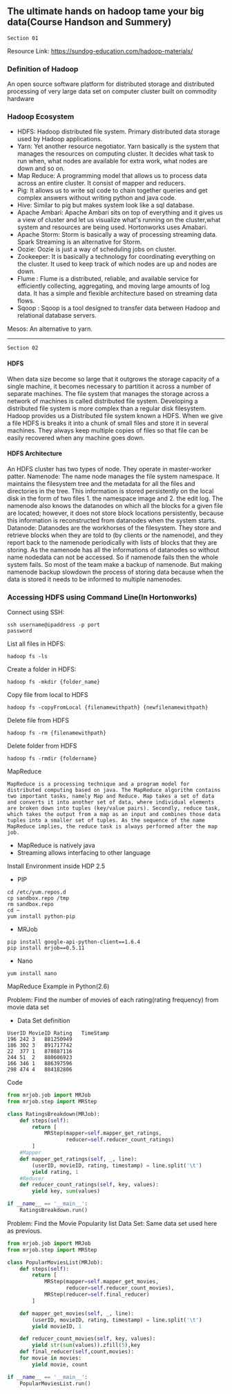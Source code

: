 
## The ultimate hands on hadoop tame your big data(Course Handson and Summery)
```
Section 01
```
Resource Link: https://sundog-education.com/hadoop-materials/

### Definition of Hadoop

An open source software platform for distributed storage and distributed processing of very large data set on computer cluster built on commodity hardware 

### Hadoop Ecosystem
+ HDFS: Hadoop distributed file system. Primary distributed data storage used by Hadoop applications. 
+  Yarn: Yet another resource negotiator. Yarn basically is the system that manages the resources on computing cluster. It decides what task to run when, what nodes are available for extra work, what nodes are down and so on.
+ Map Reduce: A programming model that allows us to process data across an entire cluster. It consist of mapper and reducers.
+ Pig: It allows us to write sql code to chain together queries and get complex answers without writing python and java code.
+ Hive: Similar to pig but makes system look like a sql database.
+ Apache Ambari: Apache Ambari sits on top of everything and it gives us a view of cluster and let us visualize what's running on the cluster,what system and resources are being used. Hortonworks uses Amabari.
+ Apache Storm:  Storm is basically a way of processing streaming data. Spark Streaming is an alternative for Storm.
+ Oozie: Oozie is just a way of scheduling jobs on cluster.
+ Zookeeper: It is basically a technology for coordinating everything on the cluster. It used to keep track of which nodes are up and nodes are down.
+ Flume : Flume is a distributed, reliable, and available service for efficiently collecting, aggregating, and moving large amounts of log data. It has a simple and flexible architecture based on streaming data flows. 
+ Sqoop : Sqoop is a tool designed to transfer data between Hadoop and relational database servers.

Mesos: An alternative to yarn.

---

   ```
   Section 02
  ```
 #### HDFS
  When data size become so large that it outgrows the storage capacity of a single machine, it becomes necessary to partition it across a number of separate machines. The file system that manages the storage across a network  of machines is called  distributed file system. Developing a distributed file system is more complex than a regular disk filesystem. Hadoop provides us a Distributed file system known a HDFS. When we give a file HDFS is breaks it into a chunk of small files and store it in several machines. They always keep multiple copies of files so that file can be easily recovered when any machine goes down.
#### HDFS Architecture



An HDFS cluster has two types of node. They operate in master-worker patter. 
Namenode: The name node manages the file system namespace. It maintains the filesystem tree and the metadata for all the files and directories in the tree. This information is stored persistently on the local disk in the form of two files 1. the namespace image and  2. the edit log. The namenode also knows the datanodes on which all the blocks for a given file are located; however, it does not store block locations persistently, because this information is reconstructed from datanodes when the system starts. 
Datanode: Datanodes are the workhorses of the filesystem. They store and retrieve blocks when they are told to (by clients or the namenode), and they report back to the namenode periodically with lists of blocks that they are storing.
As the namenode has all the informations of datanodes so without name nodedata can not be accessed. So if namenode fails then the whole system fails. So most of the team make a backup of namenode. But making namenode backup slowdown the process of storing data because when the data is stored it needs to be informed to multiple namenodes.
### Accessing HDFS using Command Line(In Hortonworks)
Connect using SSH:
```
ssh username@ipaddress -p port
password
```
List all files in HDFS:
```
hadoop fs -ls
```
Create a folder in HDFS:
```
hadoop fs -mkdir {folder_name}
```
Copy file from local to HDFS
```
hadoop fs -copyFromLocal {filenamewithpath} {newfilenamewithpath}
```	
Delete file from HDFS
```
hadoop fs -rm {filenamewithpath}
```	
Delete folder from HDFS
```
hadoop fs -rmdir {foldername}
```
MapReduce
```
MapReduce is a processing technique and a program model for distributed computing based on java. The MapReduce algorithm contains two important tasks, namely Map and Reduce. Map takes a set of data and converts it into another set of data, where individual elements are broken down into tuples (key/value pairs). Secondly, reduce task, which takes the output from a map as an input and combines those data tuples into a smaller set of tuples. As the sequence of the name MapReduce implies, the reduce task is always performed after the map job.
```
+ MapReduce is natively java
+ Streaming allows interfacing to other language

Install Environment inside HDP 2.5
+ PIP
```
cd /etc/yum.repos.d
cp sandbox.repo /tmp
rm sandbox.repo
cd ~
yum install python-pip
```
+ MRJob
```
pip install google-api-python-client==1.6.4
pip install mrjob==0.5.11
```
+ Nano
```
yum install nano
```

MapReduce Example in Python(2.6)

Problem: Find the number of movies of each rating(rating frequency) from movie data set
+ Data Set definition
```
UserID MovieID Rating   TimeStamp
196	242	3	881250949
186	302	3	891717742
22	377	1	878887116
244	51	2	880606923
166	346	1	886397596
298	474	4	884182806
```
Code
```Python
from mrjob.job import MRJob
from mrjob.step import MRStep

class RatingsBreakdown(MRJob):
    def steps(self):
        return [
            MRStep(mapper=self.mapper_get_ratings,
                   reducer=self.reducer_count_ratings)
        ]
    #Mapper
    def mapper_get_ratings(self, _, line):
        (userID, movieID, rating, timestamp) = line.split('\t')
        yield rating, 1
    #Reducer
    def reducer_count_ratings(self, key, values):
        yield key, sum(values)

if __name__ == '__main__':
    RatingsBreakdown.run()
```
Problem: Find the Movie Popularity list
Data Set: Same data set used here as previous.
```Python
from mrjob.job import MRJob
from mrjob.step import MRStep

class PopularMoviesList(MRJob):
    def steps(self):
        return [
            MRStep(mapper=self.mapper_get_movies,
                   reducer=self.reducer_count_movies),
            MRStep(reducer=self.final_reducer)       
        ]

    def mapper_get_movies(self, _, line):
        (userID, movieID, rating, timestamp) = line.split('\t')
        yield movieID, 1

    def reducer_count_movies(self, key, values):
        yield str(sum(values)).zfill(5),key
    def final_reducer(self,count,movies):
	for movie in movies:
	    yield movie, count

if __name__ == '__main__':
    PopularMoviesList.run()
```



